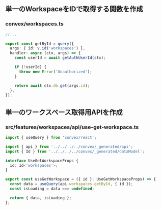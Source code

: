 ## 単一のWorkspaceをIDで取得する関数を作成

### convex/workspaces.ts

```ts
//...

export const getById = query({
  args: { id: v.id('workspaces') },
  handler: async (ctx, args) => {
    const userId = await getAuthUserId(ctx);

    if (!userId) {
      throw new Error('Unauthorized');
    }

    return await ctx.db.get(args.id);
  },
});

```

## 単一のワークスペース取得用APIを作成 

### src/features/workspaces/api/use-get-workspace.ts

```ts
import { useQuery } from 'convex/react';

import { api } from '../../../../convex/_generated/api';
import { Id } from '../../../../convex/_generated/dataModel';

interface UseGetWorkspaceProps {
  id: Id<'workspaces'>;
}

export const useGetWorkspace = ({ id }: UseGetWorkspaceProps) => {
  const data = useQuery(api.workspaces.getById, { id });
  const isLoading = data === undefined;

  return { data, isLoading };
};
```